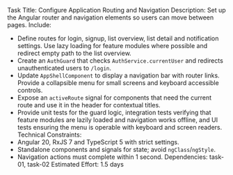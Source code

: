 Task Title: Configure Application Routing and Navigation
Description: Set up the Angular router and navigation elements so users can move between pages.
Include:
- Define routes for login, signup, list overview, list detail and notification settings. Use lazy loading for feature modules where possible and redirect empty path to the list overview.
- Create an `AuthGuard` that checks `AuthService.currentUser` and redirects unauthenticated users to `/login`.
- Update `AppShellComponent` to display a navigation bar with router links. Provide a collapsible menu for small screens and keyboard accessible controls.
- Expose an `activeRoute` signal for components that need the current route and use it in the header for contextual titles.
- Provide unit tests for the guard logic, integration tests verifying that feature modules are lazily loaded and navigation works offline, and UI tests ensuring the menu is operable with keyboard and screen readers.
Technical Constraints:
- Angular 20, RxJS 7 and TypeScript 5 with strict settings.
- Standalone components and signals for state; avoid `ngClass`/`ngStyle`.
- Navigation actions must complete within 1 second.
Dependencies: task-01, task-02
Estimated Effort: 1.5 days

